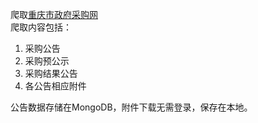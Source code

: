 爬取[重庆市政府采购网](https://www.cqgp.gov.cn/notices/list)  
爬取内容包括：  

1. 采购公告  
2. 采购预公示  
3. 采购结果公告   
4. 各公告相应附件

公告数据存储在MongoDB，附件下载无需登录，保存在本地。

